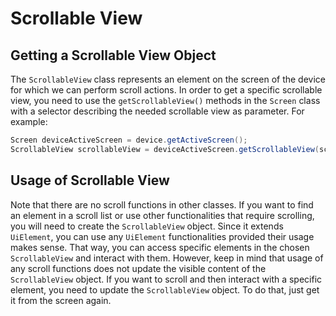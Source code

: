 # Scrollable View

## Getting a Scrollable View Object
The `ScrollableView` class represents an element on the screen of the device for which we can perform scroll actions. In order to get a specific scrollable view, you need to use the `getScrollableView()` methods in the `Screen` class with a selector describing the needed scrollable view as parameter. For example:

```java
Screen deviceActiveScreen = device.getActiveScreen();
ScrollableView scrollableView = deviceActiveScreen.getScrollableView(scrollableViewSelector);
```

## Usage of Scrollable View
Note that there are no scroll functions in other classes. If you want to find an element in a scroll list or use other functionalities that require scrolling, you will need to create the `ScrollableView` object. Since it extends `UiElement`, you can use any `UiElement` functionalities provided their usage makes sense. That way, you can access specific elements in the chosen `ScrollableView` and interact with them. However, keep in mind that usage of any scroll functions does not update the visible content of the `ScrollableView` object. If you want to scroll and then interact with a specific element, you need to update the `ScrollableView` object. To do that, just get it from the screen again.
